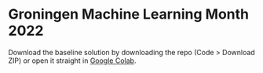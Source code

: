 # Groningen Machine Learning Month 2022

Download the baseline solution by downloading the repo (Code > Download ZIP) or open it straight in [Google Colab](https://colab.research.google.com/github/Fully-Connected-Graph/GMLC-2022/blob/main/baseline_solution.ipynb).
